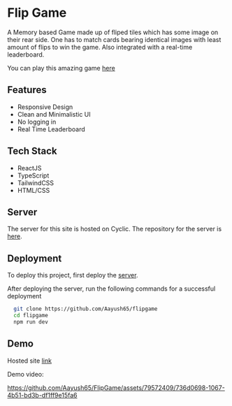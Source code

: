 
# Flip Game

A Memory based Game made up of fliped tiles which has some image on their rear side. One has to match cards bearing identical images with least amount of flips to win the game. Also integrated with a real-time leaderboard.

You can play this amazing game [here](https://flipgame.aayush65.com)

## Features

- Responsive Design
- Clean and Minimalistic UI
- No logging in
- Real Time Leaderboard


## Tech Stack

- ReactJS
- TypeScript
- TailwindCSS
- HTML/CSS
## Server
The server for this site is hosted on Cyclic.
The repository for the server is [here](https://github.com/Aayush65/leaderboard).
## Deployment

To deploy this project, first deploy the [server](https://github.com/Aayush65/leaderboard).

After deploying the server, run the following commands for a successful deployment

```bash
  git clone https://github.com/Aayush65/flipgame
  cd flipgame
  npm run dev
```
## Demo

Hosted site [link](https://flipgame.aayush65.com)

Demo video:

https://github.com/Aayush65/FlipGame/assets/79572409/736d0698-1067-4b51-bd3b-df1ff9e15fa6
